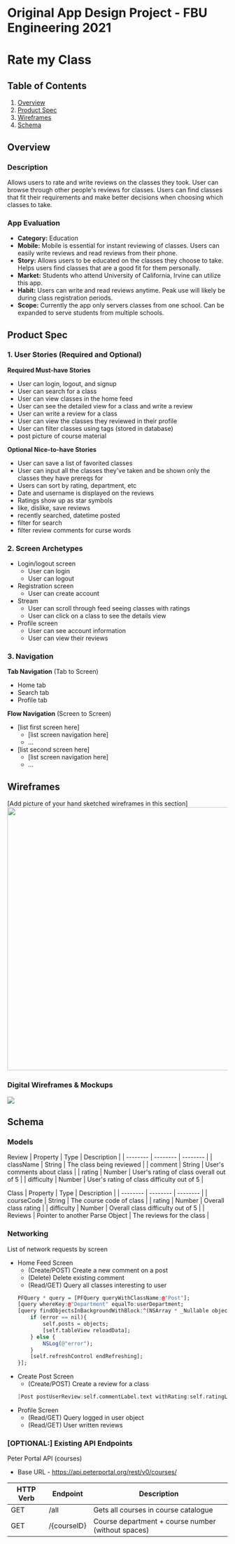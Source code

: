 Original App Design Project - FBU Engineering 2021
===

# Rate my Class

## Table of Contents
1. [Overview](#Overview)
1. [Product Spec](#Product-Spec)
1. [Wireframes](#Wireframes)
2. [Schema](#Schema)

## Overview
### Description
Allows users to rate and write reviews on the classes they took. User can browse through other people's reviews for classes. Users can find classes that fit their requirements and make better decisions when choosing which classes to take. 

### App Evaluation
- **Category:** Education
- **Mobile:** Mobile is essential for instant reviewing of classes. Users can easily write reviews and read reviews from their phone. 
- **Story:** Allows users to be educated on the classes they choose to take. Helps users find classes that are a good fit for them personally.
- **Market:** Students who attend University of California, Irvine can utilize this app.
- **Habit:** Users can write and read reviews anytime. Peak use will likely be during class registration periods. 
- **Scope:** Currently the app only servers classes from one school. Can be expanded to serve students from multiple schools. 

## Product Spec

### 1. User Stories (Required and Optional)

**Required Must-have Stories**

* User can login, logout, and signup
* User can search for a class
* User can view classes in the home feed
* User can see the detailed view for a class and write a review
* User can write a review for a class
* User can view the classes they reviewed in their profile
* User can filter classes using tags (stored in database)
* post picture of course material

**Optional Nice-to-have Stories**

* User can save a list of favorited classes
* User can input all the classes they've taken and be shown only the classes they have prereqs for
* Users can sort by rating, department, etc 
* Date and username is displayed on the reviews
* Ratings show up as star symbols
* like, dislike, save reviews
* recently searched, datetime posted
* filter for search
* filter review comments for curse words

### 2. Screen Archetypes

* Login/logout screen
   * User can login
   * User can logout
* Registration screen
   * User can create account
* Stream
   * User can scroll through feed seeing classes with ratings
   * User can click on a class to see the details view
* Profile screen
   * User can see account information 
   * User can view their reviews

### 3. Navigation

**Tab Navigation** (Tab to Screen)

* Home tab
* Search tab
* Profile tab

**Flow Navigation** (Screen to Screen)

* [list first screen here]
   * [list screen navigation here]
   * ...
* [list second screen here]
   * [list screen navigation here]
   * ...

## Wireframes
[Add picture of your hand sketched wireframes in this section]
<img src="YOUR_WIREFRAME_IMAGE_URL" width=600>

### Digital Wireframes & Mockups
![](https://i.imgur.com/AJaMZ7J.png)

## Schema 
### Models
Review
|  Property | Type | Description |
| -------- | -------- | -------- |
| className   | String     | The class being reviewed  |
| comment    | String     | User's comments about class  |
| rating | Number | User's rating of class overall out of 5 |
| difficulty | Number | User's rating of class difficulty out of 5 |

Class
|  Property | Type | Description |
| -------- | -------- | -------- |
| courseCode   | String     | The course code of class  |
| rating   | Number     | Overall class rating |
| difficulty | Number | Overall class difficulty out of 5 |
| Reviews | Pointer to another Parse Object | The reviews for the class |


### Networking
List of network requests by screen
- Home Feed Screen
    - (Create/POST) Create a new comment on a post
    - (Delete) Delete existing comment
    - (Read/GET) Query all classes interesting to user
    ```q
    PFQuery * query = [PFQuery queryWithClassName:@"Post"];
    [query whereKey:@"Department" equalTo:userDepartment;
    [query findObjectsInBackgroundWithBlock:^(NSArray * _Nullable objects, NSError * _Nullable error) {
        if (error == nil){
            self.posts = objects;
            [self.tableView reloadData];
        } else {
            NSLog(@"error");
        }
        [self.refreshControl endRefreshing];
    }];
    

- Create Post Screen
    - (Create/POST) Create a review for a class
    ```d
    [Post postUserReview:self.commentLabel.text withRating:self.ratingLabel.text withCompletion:^(BOOL succeeded, NSError * _Nullable error){}
 - Profile Screen
    - (Read/GET) Query logged in user object
    - (Read/GET) User written reviews

### [OPTIONAL:] Existing API Endpoints

Peter Portal API (courses)
- Base URL - https://api.peterportal.org/rest/v0/courses/

|  HTTP Verb | Endpoint | Description |
| -------- | -------- | -------- |
| GET   | /all     | Gets all courses in course catalogue  |
| GET | /{courseID} | Course department + course number (without spaces) |

